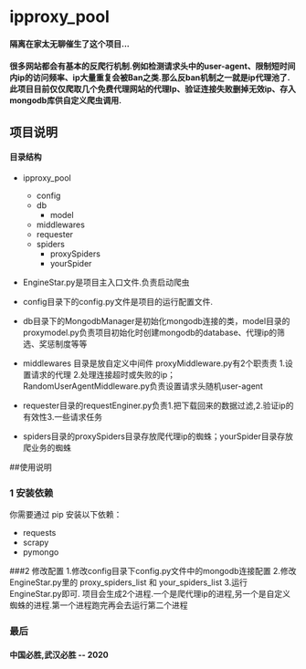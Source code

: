 # ipproxy_pool
#### 隔离在家太无聊催生了这个项目...
#### 很多网站都会有基本的反爬行机制.例如检测请求头中的user-agent、限制短时间内ip的访问频率、ip大量重复会被Ban之类.那么反ban机制之一就是ip代理池了.此项目目前仅仅爬取几个免费代理网站的代理Ip、验证连接失败删掉无效ip、存入mongodb库供自定义爬虫调用.



## 项目说明
#### 目录结构
* ipproxy_pool
	+ config
	+ db
    	- model
	+ middlewares
	+ requester
	+ spiders
		- proxySpiders
		- yourSpider


* EngineStar.py是项目主入口文件.负责启动爬虫
* config目录下的config.py文件是项目的运行配置文件.
* db目录下的MongodbManager是初始化mongodb连接的类，model目录的proxymodel.py负责项目初始化时创建mongodb的database、代理ip的筛选、奖惩制度等等
* middlewares 目录是放自定义中间件 proxyMiddleware.py有2个职责责 1.设置请求的代理 2.处理连接超时或失败的ip；RandomUserAgentMiddleware.py负责设置请求头随机user-agent
* requester目录的requestEnginer.py负责1.把下载回来的数据过滤,2.验证ip的有效性3.一些请求任务
* spiders目录的proxySpiders目录存放爬代理ip的蜘蛛；yourSpider目录存放爬业务的蜘蛛


##使用说明
### 1 安装依赖
你需要通过 pip 安装以下依赖：

* requests
* scrapy
* pymongo

###2 修改配置
1.修改config目录下config.py文件中的mongodb连接配置
2.修改EngineStar.py里的 proxy_spiders_list 和 your_spiders_list
3.运行EngineStar.py即可. 项目会生成2个进程.一个是爬代理ip的进程,另一个是自定义蜘蛛的进程.第一个进程跑完再会去运行第二个进程

### 最后

#### 中国必胜,武汉必胜 -- 2020
